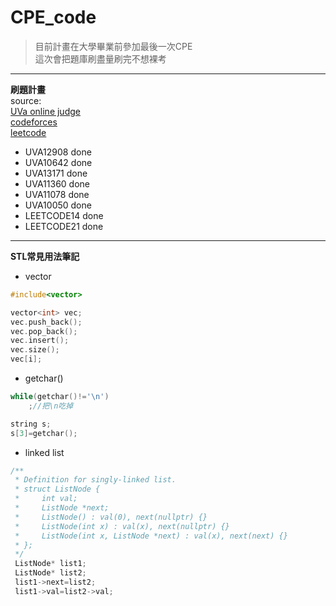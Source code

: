 # CPE_code  

> 目前計畫在大學畢業前參加最後一次CPE  
> 這次會把題庫刷盡量刷完不想裸考  
--- 
**刷題計畫**   
source:  
[UVa online judge](https://onlinejudge.org/index.php?option=com_frontpage&Itemid=1)  
[codeforces](https://codeforces.com/)  
[leetcode](https://leetcode.com/)  

+ UVA12908 done
+ UVA10642 done
+ UVA13171 done  
+ UVA11360 done  
+ UVA11078 done   
+ UVA10050 done   
+ LEETCODE14 done 
+ LEETCODE21 done 

--- 
**STL常見用法筆記**  
+ vector 
``` C
#include<vector>

vector<int> vec;
vec.push_back();
vec.pop_back();
vec.insert();
vec.size();
vec[i];

```
+ getchar()
``` C
while(getchar()!='\n')
    ;//把\n吃掉

string s;
s[3]=getchar();
```

+ linked list
``` C
/**
 * Definition for singly-linked list.
 * struct ListNode {
 *     int val;
 *     ListNode *next;
 *     ListNode() : val(0), next(nullptr) {}
 *     ListNode(int x) : val(x), next(nullptr) {}
 *     ListNode(int x, ListNode *next) : val(x), next(next) {}
 * };
 */
 ListNode* list1;
 ListNode* list2;
 list1->next=list2;
 list1->val=list2->val;
```




